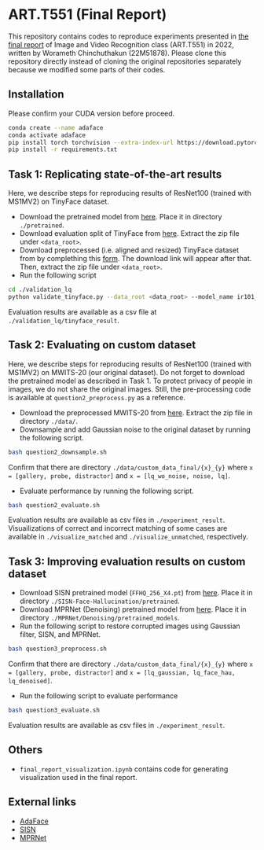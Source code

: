 # ART.T551 (Final Report)

This repository contains codes to reproduce experiments presented in [the final report](https://drive.google.com/file/d/1xAKsZI83lS1kbqrXI2LUV_4qRt2lIfc9/view?usp=sharing) of Image and Video Recognition class (ART.T551) in 2022, written by Worameth Chinchuthakun (22M51878). Please clone this repository directly instead of cloning the original repositories separately because we modified some parts of their codes.

## Installation
Please confirm your CUDA version before proceed.

```bash
conda create --name adaface
conda activate adaface
pip install torch torchvision --extra-index-url https://download.pytorch.org/whl/cu116
pip install -r requirements.txt
```

## Task 1: Replicating state-of-the-art results
Here, we describe steps for reproducing results of ResNet100 (trained with MS1MV2) on TinyFace dataset.

- Download the pretrained model from [here](https://drive.google.com/file/d/1m757p4-tUU5xlSHLaO04sqnhvqankimN/view). Place it in directory ```./pretrained```.
- Download evaluation split of TinyFace from [here](https://qmul-tinyface.github.io/). Extract the zip file under ```<data_root>```.
- Download preprocessed (i.e. aligned and resized) TinyFace dataset from by complething this [form](https://docs.google.com/forms/d/e/1FAIpQLSc3zWLSUf3DH6F0LXhjecolZYt63EMLkGX-2sayz2WbfhbDcA/viewform). The download link will appear after that. Then, extract the zip file under ```<data_root>```.
- Run the following script
```bash
cd ./validation_lq
python validate_tinyface.py --data_root <data_root> --model_name ir101_ms1mv2
```

Evaluation results are available as a csv file at ```./validation_lq/tinyface_result```.

## Task 2: Evaluating on custom dataset
Here, we describe steps for reproducing results of ResNet100 (trained with MS1MV2) on MWITS-20 (our original dataset). Do not forget to download the pretrained model as described in Task 1. To protect privacy of people in images, we do not share the original images. Still, the pre-processing code is available at ```question2_preprocess.py``` as a reference.

- Download the preprocessed MWITS-20 from [here](https://drive.google.com/file/d/1g6l2NwJxHOoVT54WYNhN0ZwZb-dkz7n3/view?usp=sharing). Extract the zip file in directory ```./data/```.
- Downsample and add Gaussian noise to the original dataset by running the following script.
```bash
bash question2_downsample.sh
```
Confirm that there are directory ```./data/custom_data_final/{x}_{y}``` where ```x = [gallery, probe, distractor]``` and ```x = [lq_wo_noise, noise, lq]```.
- Evaluate performance by running the following script.
```bash
bash question2_evaluate.sh
```

Evaluation results are available as csv files in ```./experiment_result```. Visuailizations of correct and incorrect matching of some cases are available in ```./visualize_matched``` and ```./visualize_unmatched```, respectively.

## Task 3: Improving evaluation results on custom dataset
- Download SISN pretrained model (```FFHQ_256_X4.pt```) from [here](https://drive.google.com/drive/folders/1CX1ERx6A3C8LAe6Mj9LtQ9rUhuuHZXil). Place it in directory ```./SISN-Face-Hallucination/pretrained```.
- Download MPRNet (Denoising) pretrained model from [here](https://drive.google.com/file/d/1LODPt9kYmxwU98g96UrRA0_Eh5HYcsRw/view). Place it in directory ```./MPRNet/Denoising/pretrained_models```.
- Run the following script to restore corrupted images using Gaussian filter, SISN, and MPRNet.
```bash
bash question3_preprocess.sh
```
Confirm that there are directory ```./data/custom_data_final/{x}_{y}``` where ```x = [gallery, probe, distractor]``` and ```x = [lq_gaussian, lq_face_hau, lq_denoised]```.
- Run the following script to evaluate performance
```bash
bash question3_evaluate.sh
```
Evaluation results are available as csv files in ```./experiment_result```.

## Others
- ```final_report_visualization.ipynb``` contains code for generating visualization used in the final report.

## External links
- [AdaFace](https://github.com/mk-minchul/AdaFace)
- [SISN](https://github.com/mdswyz/SISN-Face-Hallucination#dataset)
- [MPRNet](https://github.com/swz30/MPRNet)
